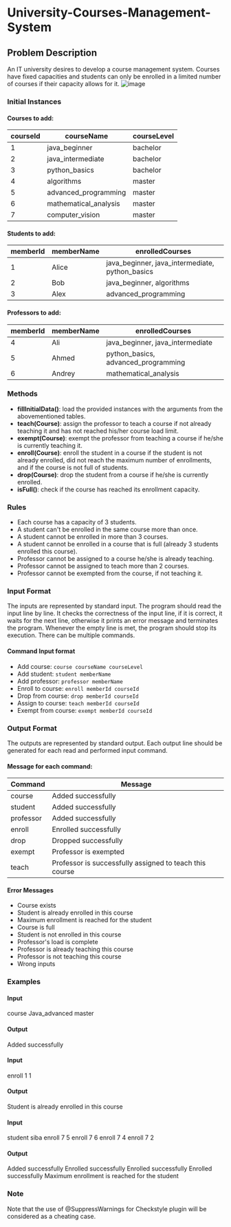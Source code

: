 # University-Courses-Management-System

## Problem Description

An IT university desires to develop a course management system. Courses have fixed capacities and students can only be enrolled in a limited number of courses if their capacity allows for it.
![image](https://github.com/LatinGladiador/University-Courses-Management-System/assets/118859294/763e373f-bc7a-4b3b-830e-e0d3ab30c10d)
### Initial Instances

#### Courses to add:

| courseId | courseName           | courseLevel |
|----------|----------------------|-------------|
| 1        | java_beginner        | bachelor    |
| 2        | java_intermediate    | bachelor    |
| 3        | python_basics        | bachelor    |
| 4        | algorithms           | master      |
| 5        | advanced_programming | master      |
| 6        | mathematical_analysis| master      |
| 7        | computer_vision      | master      |

#### Students to add:

| memberId | memberName | enrolledCourses              |
|----------|------------|------------------------------|
| 1        | Alice      | java_beginner, java_intermediate, python_basics |
| 2        | Bob        | java_beginner, algorithms    |
| 3        | Alex       | advanced_programming         |

#### Professors to add:

| memberId | memberName | enrolledCourses              |
|----------|------------|------------------------------|
| 4        | Ali        | java_beginner, java_intermediate |
| 5        | Ahmed      | python_basics, advanced_programming |
| 6        | Andrey     | mathematical_analysis        |

### Methods

- **fillInitialData()**: load the provided instances with the arguments from the abovementioned tables.
- **teach(Course)**: assign the professor to teach a course if not already teaching it and has not reached his/her course load limit.
- **exempt(Course)**: exempt the professor from teaching a course if he/she is currently teaching it.
- **enroll(Course)**: enroll the student in a course if the student is not already enrolled, did not reach the maximum number of enrollments, and if the course is not full of students.
- **drop(Course)**: drop the student from a course if he/she is currently enrolled.
- **isFull()**: check if the course has reached its enrollment capacity.

### Rules

- Each course has a capacity of 3 students.
- A student can't be enrolled in the same course more than once.
- A student cannot be enrolled in more than 3 courses.
- A student cannot be enrolled in a course that is full (already 3 students enrolled this course).
- Professor cannot be assigned to a course he/she is already teaching.
- Professor cannot be assigned to teach more than 2 courses.
- Professor cannot be exempted from the course, if not teaching it.

### Input Format

The inputs are represented by standard input. The program should read the input line by line. It checks the correctness of the input line, if it is correct, it waits for the next line, otherwise it prints an error message and terminates the program. Whenever the empty line is met, the program should stop its execution. There can be multiple commands.

#### Command	Input format

- Add course: `course courseName courseLevel`
- Add student: `student memberName`
- Add professor: `professor memberName`
- Enroll to course: `enroll memberId courseId`
- Drop from course: `drop memberId courseId`
- Assign to course: `teach memberId courseId`
- Exempt from course: `exempt memberId courseId`

### Output Format

The outputs are represented by standard output. Each output line should be generated for each read and performed input command.

#### Message for each command:

| Command | Message                                        |
|---------|------------------------------------------------|
| course  | Added successfully                             |
| student | Added successfully                             |
| professor | Added successfully                           |
| enroll  | Enrolled successfully                          |
| drop    | Dropped successfully                           |
| exempt  | Professor is exempted                          |
| teach   | Professor is successfully assigned to teach this course |

#### Error Messages

- Course exists
- Student is already enrolled in this course
- Maximum enrollment is reached for the student
- Course is full
- Student is not enrolled in this course
- Professor's load is complete
- Professor is already teaching this course
- Professor is not teaching this course
- Wrong inputs

### Examples

#### Input
course
Java_advanced
master

#### Output
Added successfully

#### Input
enroll
1
1

#### Output
Student is already enrolled in this course

#### Input
student
siba
enroll
7
5
enroll
7
6
enroll
7
4
enroll
7
2

#### Output
Added successfully
Enrolled successfully
Enrolled successfully
Enrolled successfully
Maximum enrollment is reached for the student


### Note

Note that the use of @SuppressWarnings for Checkstyle plugin will be considered as a cheating case.







